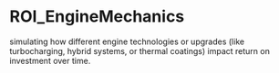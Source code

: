 # ROI_EngineMechanics
simulating how different engine technologies or upgrades (like turbocharging, hybrid systems, or thermal coatings) impact return on investment over time.
